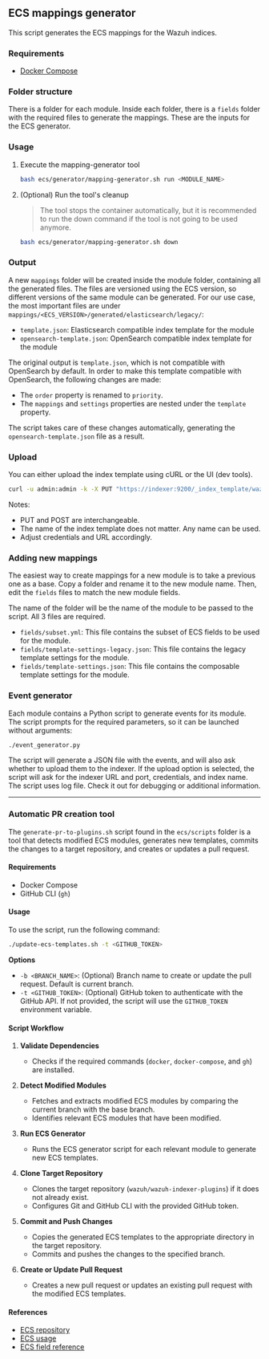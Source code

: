 ## ECS mappings generator

This script generates the ECS mappings for the Wazuh indices.

### Requirements

- [Docker Compose](https://docs.docker.com/compose/install/)

### Folder structure

There is a folder for each module. Inside each folder, there is a `fields` folder with the required files to generate the mappings. These are the inputs for the ECS generator.

### Usage

1. Execute the mapping-generator tool
    ```bash
    bash ecs/generator/mapping-generator.sh run <MODULE_NAME>
    ```
2. (Optional) Run the tool's cleanup
    > The tool stops the container automatically, but it is recommended to run the down command if the tool is not going to be used anymore.
    ```bash
    bash ecs/generator/mapping-generator.sh down
    ```

### Output

A new `mappings` folder will be created inside the module folder, containing all the generated files.
The files are versioned using the ECS version, so different versions of the same module can be generated.
For our use case, the most important files are under `mappings/<ECS_VERSION>/generated/elasticsearch/legacy/`:

- `template.json`: Elasticsearch compatible index template for the module
- `opensearch-template.json`: OpenSearch compatible index template for the module

The original output is `template.json`, which is not compatible with OpenSearch by default.
In order to make this template compatible with OpenSearch, the following changes are made:

- The `order` property is renamed to `priority`.
- The `mappings` and `settings` properties are nested under the `template` property.

The script takes care of these changes automatically, generating the `opensearch-template.json` file as a result.

### Upload

You can either upload the index template using cURL or the UI (dev tools).

```bash
curl -u admin:admin -k -X PUT "https://indexer:9200/_index_template/wazuh-states-vulnerabilities" -H "Content-Type: application/json" -d @opensearch-template.json
```

Notes:
- PUT and POST are interchangeable.
- The name of the index template does not matter. Any name can be used.
- Adjust credentials and URL accordingly.

### Adding new mappings

The easiest way to create mappings for a new module is to take a previous one as a base.
Copy a folder and rename it to the new module name. Then, edit the `fields` files to match the new module fields.

The name of the folder will be the name of the module to be passed to the script. All 3 files are required.

- `fields/subset.yml`: This file contains the subset of ECS fields to be used for the module.
- `fields/template-settings-legacy.json`: This file contains the legacy template settings for the module.
- `fields/template-settings.json`: This file contains the composable template settings for the module.

### Event generator

Each module contains a Python script to generate events for its module. The script prompts for the required parameters, so it can be launched without arguments:
  
```bash
./event_generator.py
```

The script will generate a JSON file with the events, and will also ask whether to upload them to the indexer. If the upload option is selected, the script will ask for the indexer URL and port, credentials, and index name.
The script uses log file. Check it out for debugging or additional information.

---

### Automatic PR creation tool

The `generate-pr-to-plugins.sh` script found in the `ecs/scripts` folder is a tool that detects modified ECS modules, generates new templates, commits the changes to a target repository, and creates or updates a pull request.

#### Requirements

- Docker Compose
- GitHub CLI (`gh`)

#### Usage

To use the script, run the following command:

```sh
./update-ecs-templates.sh -t <GITHUB_TOKEN>
```

**Options**

- `-b <BRANCH_NAME>`: (Optional) Branch name to create or update the pull request. Default is current branch.
- `-t <GITHUB_TOKEN>`: (Optional) GitHub token to authenticate with the GitHub API. If not provided, the script will use the `GITHUB_TOKEN` environment variable.

#### Script Workflow

1. **Validate Dependencies**
   - Checks if the required commands (`docker`, `docker-compose`, and `gh`) are installed.

2. **Detect Modified Modules**
   - Fetches and extracts modified ECS modules by comparing the current branch with the base branch.
   - Identifies relevant ECS modules that have been modified.

3. **Run ECS Generator**
   - Runs the ECS generator script for each relevant module to generate new ECS templates.

4. **Clone Target Repository**
   - Clones the target repository (`wazuh/wazuh-indexer-plugins`) if it does not already exist.
   - Configures Git and GitHub CLI with the provided GitHub token.

5. **Commit and Push Changes**
   - Copies the generated ECS templates to the appropriate directory in the target repository.
   - Commits and pushes the changes to the specified branch.

6. **Create or Update Pull Request**
   - Creates a new pull request or updates an existing pull request with the modified ECS templates.

#### References

- [ECS repository](https://github.com/elastic/ecs)
- [ECS usage](https://github.com/elastic/ecs/blob/main/USAGE.md)
- [ECS field reference](https://www.elastic.co/guide/en/ecs/current/ecs-field-reference.html)
